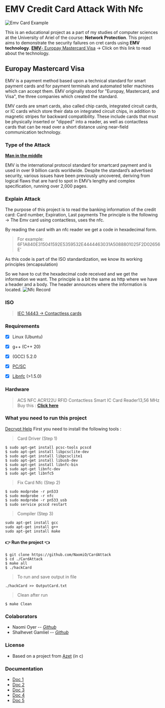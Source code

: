 # EMV Credit Card Attack With Nfc 

![Emv Card Example](https://blog.payjunction.com/hubfs/BLOG/FEATURED%20IMAGES/emv-card-reader.svg)

This is an educational project as a part of my studies of computer sciences at the University of Ariel of the course: **Network Protection**.
This project aims to demonstrate the security failures on cret cards using **EMV technology**.
[**EMV**- Europay Mastercard Visa](https://en.wikipedia.org/wiki/EMV) -> Click on this link to read about the technology. 



##  Europay Mastercard Visa

EMV is a payment method based upon a technical standard for smart payment cards and for payment terminals and automated teller machines which can accept them. EMV originally stood for "Europay, Mastercard, and Visa", the three companies which created the standard.

EMV cards are smart cards, also called chip cards, integrated circuit cards, or IC cards which store their data on integrated circuit chips, in addition to magnetic stripes for backward compatibility. These include cards that must be physically inserted or "dipped" into a reader, as well as contactless cards that can be read over a short distance using near-field communication technology.

###  Type of the Attack

[**Man in the middle**](https://en.wikipedia.org/wiki/Man-in-the-middle_attack)

EMV is the international protocol standard for smartcard payment and is used in over 9 billion cards worldwide. Despite the standard’s advertised security, various issues have been previously uncovered, deriving from logical flaws that are hard to spot in EMV’s lengthy and complex specification, running over 2,000 pages.


### Explain Attack 
The purpose of this project is to read the banking information of the credit card: Card number, Expiration, Last payments
The principle is the following ->  The Emv card using contactless, uses the nfc.

By reading the card with an nfc reader we get a code in hexadecimal form.

> For example: 6F1A840E315041592E5359532E4444463031A5088801025F2D02656E'

As this code is part of the ISO standardization, we know its working principles (encapsulation) 

So we have to cut the hexadecimal code received and we get the information we want.
The principle is a bit the same as http where we have a header and a body.
 The header announces where the information is located.
 ![Nfc Record](https://images3.programmersought.com/680/4d/4da995268cfebfb0ba4f8cc91a93aa48.png)

###  ISO 
> [IEC 14443 -> Contactless cards](https://en.wikipedia.org/wiki/ISO/IEC_14443)

### Requirements 

 - [x] Linux (Ubuntu)
 - [x] g++ (C++ 20)
 - [x] (GCC) 5.2.0
 - [x] [PC/SC](https://fr.wikipedia.org/wiki/PC/SC)
 - [x] [Libnfc](https://github.com/nfc-tools/libnfc) (>1.5.0)


### Hardware
> ACS NFC ACR122U RFID Contactless Smart IC Card Reader13,56 MHz
> Buy this : **[Click here](https://www.amazon.com/ACS-ACR122U-Contactless-Smart-Reader/dp/B01KEGQFYY/ref=sr_1_3?dchild=1&keywords=ACS,%20ACR122U&qid=1627411981&sr=8-3)**


### What you need to run this project

[Decrypt Help](https://emvlab.org/main/) 
First you need to install the following tools :
> Card Driver (Step 1)

    $ sudo apt-get install pcsc-tools pcscd
	$ sudo apt-get install libpcsclite-dev
    $ sudo apt-get install libpcsclite1
    $ sudo apt-get install libusb-dev
    $ sudo apt-get install libnfc-bin
    $ sudo apt-get libnfc-dev 
    $ sudo apt-get libnfc5
    
> Fix Card Nfc (Step 2)

    $ sudo modprobe -r pn533
    $ sudo modprobe -r nfc
    $ sudo modprobe -r pn533_usb
    $ sudo service pcscd restart

> Compiler (Step 3)

    sudo apt-get install gcc
    sudo apt-get install g++
    sudo apt-get install make

#### :point_right: Run the project :point_left:

    $ git clone https://github.com/NaomiO/CardAttack
    $ cd ./CardAttack
    $ make all 
    $ ./hackCard

> To run and save output in file 

    ./hackCard >> OutputCard.txt 
> Clean after run 

    $ make Clean 

### Colaborators

- Naomi Oyer -- [*Github*](https://github.com/NaomiO)
- Shalhevet Gamliel -- [*Github*](https://github.com/ShalhevetGamliel) 

### License

- Based on a project from [Azet](https://github.com/azet) (in c)

### Documentation 

- [Doc 1 ](https://www.pcisecuritystandards.org/documents/Contactless_Payments_on_COTS-Security_and_Test_Requirements-v1.0.pdf)
- [Doc 2](https://www.emvco.com/wp-content/uploads/2017/05/C-1_Kernel_1_v2.6_20160512101416661.pdf)
- [Doc 3](https://www.emvco.com/wp-content/uploads/2017/05/Book_A_Architecture_and_General_Rqmts_v2_6_Final_20160422011856105.pdf)
- [Doc 4](https://www.emvco.com/terms-of-use/?u=/wp-content/uploads/documents/EMV_v4.3_Book_1_ICC_to_Terminal_Interface_2012060705394541.pdf)
- [Doc 5](https://www.emvco.com/wp-content/plugins/pmpro-customizations/oy-getfile.php?u=/wp-content/uploads/documents/EMV_v4.3_Book_2_Security_and_Key_Management_20120607061923900.pdf)
